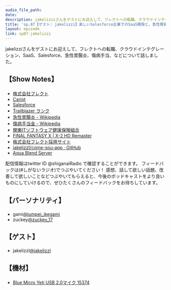```yaml
---
audio_file_path: 
date: 
description: jakelizziさんをゲストにお迎えして、フレクトへの転職、クラウドインテグレーション、SaaS、Salesforce、急性胃腸炎、傷病手当、などについて話しました。
title: 'sp.87【ゲスト: jakelizzi】楽しいSalesforce企業でのSaaS開発と、急性胃腸炎で死にかけて傷病手当をもらった話'
layout: episode
link: sp87-jakelizzi
---
```


<p><span>jakelizziさんをゲストにお迎えして、フレクトへの転職、クラウドインテグレーション、SaaS、Salesforce、急性胃腸炎、傷病手当、などについて話しました。</span></p>
<h2>
  <p>【Show Notes】</p>
</h2>
<ul>
  <li><a href="http://www.flect.co.jp/" target="_blank">株式会社フレクト</a></li>
  <li><a href="https://www.cariot.jp/" target="_blank">Cariot</a></li>
  <li><a href="https://www.salesforce.com/jp/" target="_blank">Salesforce</a></li>
  <li><a href="https://trailhead.salesforce.com/ja/trailblazer-ranks" target="_blank">Trailblazer ランク</a></li>
  <li><a href="https://ja.wikipedia.org/wiki/%E6%80%A5%E6%80%A7%E8%83%83%E8%85%B8%E7%82%8E" target="_blank">急性胃腸炎 - Wikipedia</a></li>
  <li><a href="https://ja.wikipedia.org/wiki/%E5%82%B7%E7%97%85%E6%89%8B%E5%BD%93%E9%87%91" target="_blank">傷病手当金 - Wikipedia</a></li>
  <li><a href="https://www.its-kenpo.or.jp/" target="_blank">関東ITソフトウェア健康保険組合</a></li>
  <li><a href="https://www.jp.square-enix.com/ffx_x-2HD/" target="_blank">FINAL FANTASY X | X-2 HD Remaster</a></li>
  <li><a href="https://recruit.flect.co.jp/" target="_blank">株式会社フレクト採用サイト</a></li>
  <li><a href="https://github.com/jakelizzI/come-sou-app/releases" target="_blank">jakelizzI/come-sou-app · GitHub</a></li>
  <li><a href="https://aquablendserver.work/" target="_blank">Aqua Blend Server</a></li>
</ul>
<p><span>
  配信情報はtwitter ID @shiganaiRadio で確認することができます。
  フィードバックは(#しがないラジオ)でつぶやいてください！
  感想、話して欲しい話題、改善して欲しいことなどつぶやいてもらえると、今後のポッドキャストをより良いものにしていけるので、ぜひたくさんのフィードバックをお待ちしています。
</span></p>
<h2>
  <p>【パーソナリティ】</p>
</h2>
<ul>
  <li>gami<a href="https://twitter.com/jumpei_ikegami" target="_blank">@jumpei_ikegami</a></li>
  <li>zuckey<a href="https://twitter.com/zuckey_17" target="_blank">@zuckey_17</a></li>
</ul>
<h2>
  <p>【ゲスト】</p>
</h2>
<ul>
  <li>jakelizzI<a href="https://twitter.com/jakelizzI" target="_blank">@jakelizzI</a></li>
</ul>
<h2>
  <p>【機材】</p>
</h2>
<ul>
  <li><a href="http://amzn.to/2tlkud3" target="_blank">Blue Micro Yeti USB 2.0マイク 15374</a></li>
</ul>